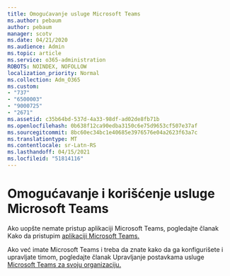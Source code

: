 ```yaml
---
title: Omogućavanje usluge Microsoft Teams
ms.author: pebaum
author: pebaum
manager: scotv
ms.date: 04/21/2020
ms.audience: Admin
ms.topic: article
ms.service: o365-administration
ROBOTS: NOINDEX, NOFOLLOW
localization_priority: Normal
ms.collection: Adm_O365
ms.custom:
- "737"
- "6500003"
- "9000725"
- "2671"
ms.assetid: c35b64bd-537d-4a33-98df-ad02de8fb71b
ms.openlocfilehash: 0b638f12ca90edba3150c6e75d9653cf507e37af
ms.sourcegitcommit: 8bc60ec34bc1e40685e3976576e04a2623f63a7c
ms.translationtype: MT
ms.contentlocale: sr-Latn-RS
ms.lasthandoff: 04/15/2021
ms.locfileid: "51814116"
---
```

# <a name="enable-and-use-microsoft-teams"></a>Omogućavanje i korišćenje usluge Microsoft Teams

Ako uopšte nemate pristup aplikaciji Microsoft Teams, pogledajte članak Kako da pristupim [aplikaciji Microsoft Teams.](https://support.office.com/article/How-do-I-get-access-to-Microsoft-Teams-fc7f1634-abd3-4f26-a597-9df16e4ca65b.aspx)

Ako već imate Microsoft Teams i treba da znate kako da ga konfigurišete i upravljate timom, pogledajte članak Upravljanje postavkama usluge [Microsoft Teams za svoju organizaciju.](https://docs.microsoft.com/MicrosoftTeams/enable-features-office-365)
